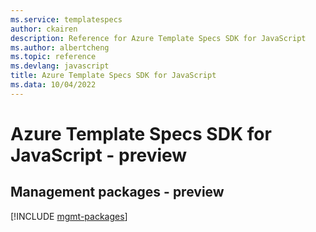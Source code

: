 ```yaml
---
ms.service: templatespecs
author: ckairen
description: Reference for Azure Template Specs SDK for JavaScript
ms.author: albertcheng
ms.topic: reference
ms.devlang: javascript
title: Azure Template Specs SDK for JavaScript
ms.data: 10/04/2022
---
```

# Azure Template Specs SDK for JavaScript - preview

## Management packages - preview
[!INCLUDE [mgmt-packages](template-specs-mgmt-index.md)]